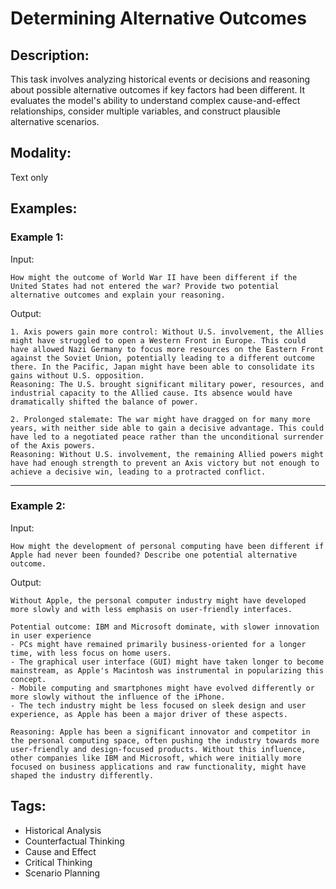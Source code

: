 # Determining Alternative Outcomes

## Description:
This task involves analyzing historical events or decisions and reasoning about possible alternative outcomes if key factors had been different. It evaluates the model's ability to understand complex cause-and-effect relationships, consider multiple variables, and construct plausible alternative scenarios.

## Modality:
Text only

## Examples:

### Example 1:

Input:

```
How might the outcome of World War II have been different if the United States had not entered the war? Provide two potential alternative outcomes and explain your reasoning.
```

Output:

```
1. Axis powers gain more control: Without U.S. involvement, the Allies might have struggled to open a Western Front in Europe. This could have allowed Nazi Germany to focus more resources on the Eastern Front against the Soviet Union, potentially leading to a different outcome there. In the Pacific, Japan might have been able to consolidate its gains without U.S. opposition.
Reasoning: The U.S. brought significant military power, resources, and industrial capacity to the Allied cause. Its absence would have dramatically shifted the balance of power.

2. Prolonged stalemate: The war might have dragged on for many more years, with neither side able to gain a decisive advantage. This could have led to a negotiated peace rather than the unconditional surrender of the Axis powers.
Reasoning: Without U.S. involvement, the remaining Allied powers might have had enough strength to prevent an Axis victory but not enough to achieve a decisive win, leading to a protracted conflict.
```

---

### Example 2:

Input:

```
How might the development of personal computing have been different if Apple had never been founded? Describe one potential alternative outcome.
```

Output:

```
Without Apple, the personal computer industry might have developed more slowly and with less emphasis on user-friendly interfaces. 

Potential outcome: IBM and Microsoft dominate, with slower innovation in user experience
- PCs might have remained primarily business-oriented for a longer time, with less focus on home users.
- The graphical user interface (GUI) might have taken longer to become mainstream, as Apple's Macintosh was instrumental in popularizing this concept.
- Mobile computing and smartphones might have evolved differently or more slowly without the influence of the iPhone.
- The tech industry might be less focused on sleek design and user experience, as Apple has been a major driver of these aspects.

Reasoning: Apple has been a significant innovator and competitor in the personal computing space, often pushing the industry towards more user-friendly and design-focused products. Without this influence, other companies like IBM and Microsoft, which were initially more focused on business applications and raw functionality, might have shaped the industry differently.
```

## Tags:
- Historical Analysis
- Counterfactual Thinking
- Cause and Effect
- Critical Thinking
- Scenario Planning